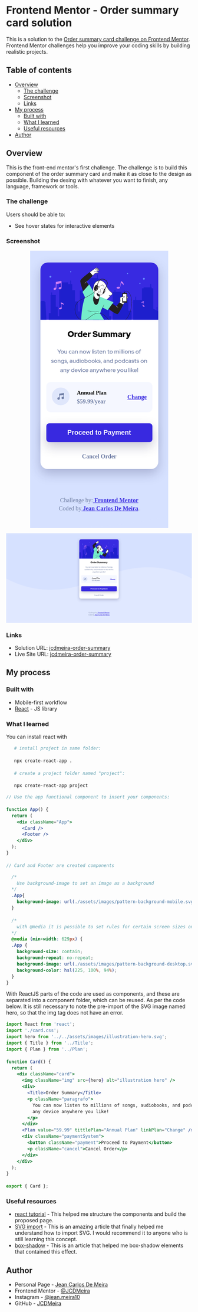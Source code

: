 # Frontend Mentor - Order summary card solution

This is a solution to the [Order summary card challenge on Frontend Mentor](https://www.frontendmentor.io/challenges/order-summary-component-QlPmajDUj). Frontend Mentor challenges help you improve your coding skills by building realistic projects.

## Table of contents

- [Overview](#overview)
  - [The challenge](#the-challenge)
  - [Screenshot](#screenshot)
  - [Links](#links)
- [My process](#my-process)
  - [Built with](#built-with)
  - [What I learned](#what-i-learned)
  - [Useful resources](#useful-resources)
- [Author](#author)

## Overview

This is the front-end mentor's first challenge. The challenge is to build this component of the order summary card and make it as close to the design as possible. Building the desing with whatever you want to finish, any language, framework or tools.

### The challenge

Users should be able to:

- See hover states for interactive elements

### Screenshot

<p  align="center"><img src="./presentation/mobile.png" align="center"></img></p>
<p  align="center"><img src="./presentation/desktop.png" align="center"></img></p>

### Links

- Solution URL: [jcdmeira-order-summary](https://www.frontendmentor.io/solutions/jcdmeiraordersummary-Wd-71ZC58https://your-solution-url.com)
- Live Site URL: [jcdmeira-order-summary](https://jcdmeira-order-summary.netlify.app/)

## My process

### Built with

- Mobile-first workflow
- [React](https://reactjs.org/) - JS library

### What I learned

You can install react with

```bash
   # install project in same folder:

   npx create-react-app .

   # create a project folder named "project":

   npx create-react-app project
```

```jsx
// Use the app functional component to insert your components:

function App() {
  return (
    <div className="App">
      <Card />
      <Footer />
    </div>
  );
}

// Card and Footer are created components
```

```CSS
  /*
    Use background-image to set an image as a background
  */
  .App{
    background-image: url(./assets/images/pattern-background-mobile.svg);
  }

  /*
    with @media it is possible to set rules for certain screen sizes only, adhering to responsiveness
  */
  @media (min-width: 629px) {
  .App {
    background-size: contain;
    background-repeat: no-repeat;
    background-image: url(./assets/images/pattern-background-desktop.svg);
    background-color: hsl(225, 100%, 94%);
  }
}
```

With ReactJS parts of the code are used as components, and these are separated into a component folder, which can be reused.
As per the code below.
It is still necessary to note the pre-import of the SVG image named hero, so that the img tag does not have an error.

```jsx
import React from 'react';
import './card.css';
import hero from '../../assets/images/illustration-hero.svg';
import { Title } from '../Title';
import { Plan } from '../Plan';

function Card() {
  return (
    <div className="card">
      <img className="img" src={hero} alt="illustration hero" />
      <div>
        <Title>Order Summary</Title>
        <p className="paragrafo">
          You can now listen to millions of songs, audiobooks, and podcasts on
          any device anywhere you like!
        </p>
      </div>
      <Plan value="59.99" tittlePlan="Annual Plan" linkPlan="Change" />
      <div className="paymentSystem">
        <button className="payment">Proceed to Payment</button>
        <p className="cancel">Cancel Order</p>
      </div>
    </div>
  );
}

export { Card };
```

### Useful resources

- [react tutorial](https://pt-br.reactjs.org/tutorial/tutorial.html) - This helped me structure the components and build the proposed page.
- [SVG import](https://www.ti-enxame.com/pt/javascript/como-importar-imagem-.svg-.png-em-um-componente-react/832598453/) - This is an amazing article that finally helped me understand how to import SVG. I would recommend it to anyone who is still learning this concept.
- [box-shadow](https://developer.mozilla.org/pt-BR/docs/Web/CSS/box-shadow) - This is an article that helped me box-shadow elements that contained this effect.

## Author

- Personal Page - [Jean Carlos De Meira](https://jcdmeira.github.io)
- Frontend Mentor - [@JCDMeira](https://www.frontendmentor.io/profile/JCDMeira)
- Instagram - [@jean.meira10](https://www.instagram.com/jean.meira10/)
- GitHub - [JCDMeira](https://github.com/JCDMeira)
